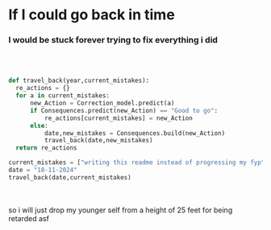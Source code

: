 # If I could go back in time

### I would be stuck forever trying to fix everything i did
<br>
<br>

```python
def travel_back(year,current_mistakes):
  re_actions = {}
  for a in current_mistakes:
      new_Action = Correction_model.predict(a)
      if Consequences.predict(new_Action) == "Good to go":
          re_actions[current_mistakes] = new_Action
      else:
          date,new_mistakes = Consequences.build(new_Action)
          travel_back(date,new_mistakes)
  return re_actions

current_mistakes = ["writing this readme instead of progressing my fyp",]
date = "18-11-2024"
travel_back(date,current_mistakes)
```

<br>
<br>
so i will just drop my younger self from a height of 25 feet for being retarded asf
